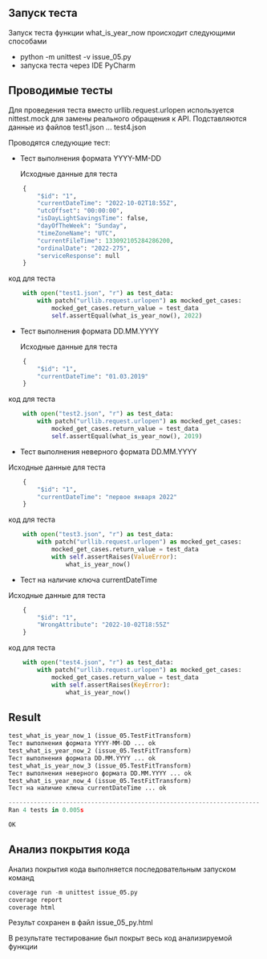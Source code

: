 ## Запуск теста

Запуск теста функции what_is_year_now происходит следующими способами

- python -m unittest -v issue_05.py
- запуска теста через IDE PyCharm

## Проводимые тесты

Для проведения теста вместо urllib.request.urlopen используется nittest.mock для замены реального обращения к API.
Подставляются данные из файлов test1.json ... test4.json

Проводятся следующие тест:

- Тест выполнения формата YYYY-MM-DD

  Исходные данные для теста

```python
    {
        "$id": "1",
        "currentDateTime": "2022-10-02T18:55Z",
        "utcOffset": "00:00:00",
        "isDayLightSavingsTime": false,
        "dayOfTheWeek": "Sunday",
        "timeZoneName": "UTC",
        "currentFileTime": 133092105284286200,
        "ordinalDate": "2022-275",
        "serviceResponse": null
    }
```

код для теста

```python
    with open("test1.json", "r") as test_data:
        with patch("urllib.request.urlopen") as mocked_get_cases:
            mocked_get_cases.return_value = test_data
            self.assertEqual(what_is_year_now(), 2022)
```

- Тест выполнения формата DD.MM.YYYY

  Исходные данные для теста

```python
    {
        "$id": "1",
        "currentDateTime": "01.03.2019"
    }
```

код для теста

```python
    with open("test2.json", "r") as test_data:
        with patch("urllib.request.urlopen") as mocked_get_cases:
            mocked_get_cases.return_value = test_data
            self.assertEqual(what_is_year_now(), 2019)
```

- Тест выполнения неверного формата DD.MM.YYYY

Исходные данные для теста

```python
    {
        "$id": "1",
        "currentDateTime": "первое января 2022"
    }
```

код для теста

```python
    with open("test3.json", "r") as test_data:
        with patch("urllib.request.urlopen") as mocked_get_cases:
            mocked_get_cases.return_value = test_data
            with self.assertRaises(ValueError):
                what_is_year_now()
```

- Тест на наличие ключа currentDateTime

Исходные данные для теста

```python
    {
        "$id": "1",
        "WrongAttribute": "2022-10-02T18:55Z"
    }
```

код для теста

```python
    with open("test4.json", "r") as test_data:
        with patch("urllib.request.urlopen") as mocked_get_cases:
            mocked_get_cases.return_value = test_data
            with self.assertRaises(KeyError):
                what_is_year_now()
```

## Result

```python
test_what_is_year_now_1 (issue_05.TestFitTransform)
Тест выполнения формата YYYY-MM-DD ... ok
test_what_is_year_now_2 (issue_05.TestFitTransform)
Тест выполнения формата DD.MM.YYYY ... ok
test_what_is_year_now_3 (issue_05.TestFitTransform)
Тест выполнения неверного формата DD.MM.YYYY ... ok
test_what_is_year_now_4 (issue_05.TestFitTransform)
Тест на наличие ключа currentDateTime ... ok

----------------------------------------------------------------------
Ran 4 tests in 0.005s

OK
```

## Анализ покрытия кода

Анализ покрытия кода выполняется последовательным запуском команд

```python
coverage run -m unittest issue_05.py
coverage report
coverage html
```

Результ сохранен в файл issue_05_py.html

В результате тестирование был покрыт весь код анализируемой функции
